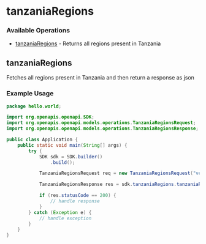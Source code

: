 # tanzaniaRegions

### Available Operations

* [tanzaniaRegions](#tanzaniaregions) - Returns all regions present in Tanzania

## tanzaniaRegions

Fetches all regions present in Tanzania and then return a response as json

### Example Usage

```java
package hello.world;

import org.openapis.openapi.SDK;
import org.openapis.openapi.models.operations.TanzaniaRegionsRequest;
import org.openapis.openapi.models.operations.TanzaniaRegionsResponse;

public class Application {
    public static void main(String[] args) {
        try {
            SDK sdk = SDK.builder()
                .build();

            TanzaniaRegionsRequest req = new TanzaniaRegionsRequest("vel");            

            TanzaniaRegionsResponse res = sdk.tanzaniaRegions.tanzaniaRegions(req);

            if (res.statusCode == 200) {
                // handle response
            }
        } catch (Exception e) {
            // handle exception
        }
    }
}
```
